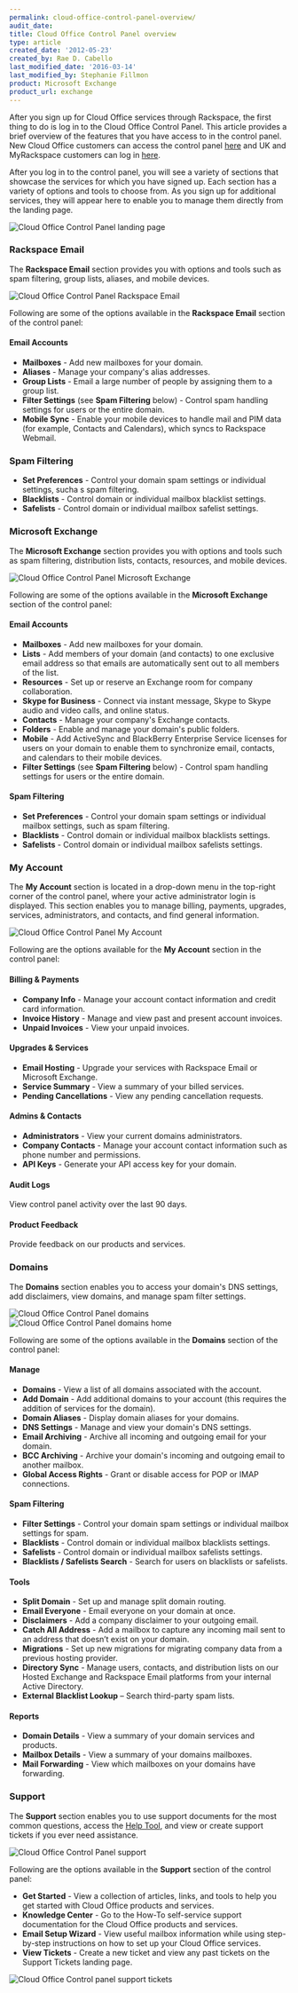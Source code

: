 ```yaml
---
permalink: cloud-office-control-panel-overview/
audit_date:
title: Cloud Office Control Panel overview
type: article
created_date: '2012-05-23'
created_by: Rae D. Cabello
last_modified_date: '2016-03-14'
last_modified_by: Stephanie Fillmon
product: Microsoft Exchange
product_url: exchange
---
```


After you sign up for Cloud Office services through Rackspace, the first thing
to do is log in to the Cloud Office Control Panel. This article
provides a brief overview of the features that you have access to in the control panel. New Cloud Office customers can access the control panel [here](https://cp.rackspace.com/) and UK and MyRackspace customers can log in [here](https://my.rackspace.com/).

After you log in to the control panel, you will see a variety of
sections that showcase the services for which you have signed up. Each section has a variety of
options and tools to choose from. As you sign up for additional services, they will appear here to enable you to manage them directly from the landing page.

<img src="{% asset_path exchange/microsoft-exchange-cloud-office-control-panel-overview/microsoft-exchange-cp-main-1.jpg %}" alt="Cloud Office Control Panel landing page" />

### Rackspace Email

The **Rackspace Email** section provides you with options and tools such as spam filtering, group lists, aliases, and mobile devices.

<img src="{% asset_path exchange/microsoft-exchange-cloud-office-control-panel-overview/microsoft-exchange-cp-email-2.jpg %}" alt="Cloud Office Control Panel Rackspace Email" />

Following are some of the options available in the **Rackspace Email** section of the control panel:

#### Email Accounts
-  **Mailboxes** - Add new mailboxes for your domain.
-  **Aliases** - Manage your company's alias addresses.
-  **Group Lists** - Email a large number of people by assigning them to a group list.
-  **Filter Settings** (see **Spam Filtering** below) - Control spam handling settings for users or the entire domain.
-  **Mobile Sync** - Enable your mobile devices to handle mail and PIM data (for example, Contacts and Calendars), which syncs to Rackspace Webmail.

### Spam Filtering

-  **Set Preferences** - Control your domain spam settings or individual settings, sucha s spam filtering.
-  **Blacklists** - Control domain or individual mailbox blacklist settings.
-  **Safelists** - Control domain or individual mailbox safelist settings.

### Microsoft Exchange

The **Microsoft Exchange** section provides you with options and tools such as spam filtering, distribution lists, contacts, resources, and mobile devices.

<img src="{% asset_path exchange/microsoft-exchange-cloud-office-control-panel-overview/microsoft-exchange-cp-exchange-3.jpg %}" alt="Cloud Office Control Panel Microsoft Exchange" />

Following are some of the options available in the **Microsoft Exchange** section of the control panel:

#### Email Accounts
-  **Mailboxes** - Add new mailboxes for your domain.
-  **Lists** - Add members of your domain (and contacts) to one exclusive email address so that emails are automatically sent out to all members of the list.
-  **Resources** - Set up or reserve an Exchange room for company collaboration.
-  **Skype for Business** - Connect via instant message, Skype to Skype audio and video calls, and online status.
-  **Contacts** - Manage your company's Exchange contacts.
-  **Folders** - Enable and manage your domain's public folders.
-  **Mobile** - Add ActiveSync and BlackBerry Enterprise Service licenses for users on your domain to enable them to synchronize email, contacts, and calendars to their mobile devices.
-  **Filter Settings** (see **Spam Filtering** below) - Control spam handling settings for users or the entire domain.

#### Spam Filtering
-  **Set Preferences** - Control your domain spam settings or individual mailbox settings, such as spam filtering.
-  **Blacklists** - Control domain or individual mailbox blacklists settings.
-  **Safelists** - Control domain or individual mailbox safelists settings.

### My Account

The **My Account** section is located in a drop-down menu in the top-right corner of the control panel, where your active administrator login is displayed. This section enables you to manage billing, payments, upgrades, services, administrators, and contacts, and find general information.

<img src="{% asset_path exchange/microsoft-exchange-cloud-office-control-panel-overview/microsoft-exchange-cp-account-4.jpg %}" alt="Cloud Office Control Panel My Account" />

Following are the options available for the **My Account** section in the control panel:

#### Billing & Payments
-  **Company Info** - Manage your account contact information and credit card information.
-  **Invoice History** - Manage and view past and present account invoices.
-  **Unpaid Invoices** - View your unpaid invoices.

#### Upgrades & Services
-  **Email Hosting** - Upgrade your services with Rackspace Email or Microsoft Exchange.
-  **Service Summary** - View a summary of your billed services.
-  **Pending Cancellations** - View any pending cancellation requests.

#### Admins & Contacts
-  **Administrators** - View your current domains administrators.
-  **Company Contacts** - Manage your account contact information such as phone number and permissions.
-  **API Keys** - Generate your API access key for your domain.

#### Audit Logs
View control panel activity over the last 90 days.

#### Product Feedback
Provide feedback on our products and services.

### Domains

The **Domains** section enables you to access your domain's DNS settings, add disclaimers, view domains, and manage spam filter settings.

<img src="{% asset_path exchange/microsoft-exchange-cloud-office-control-panel-overview/microsoft-exchange-cp-domains-5.jpg %}" alt="Cloud Office Control Panel domains" />

<img src="{% asset_path exchange/microsoft-exchange-cloud-office-control-panel-overview/microsoft-exchange-cp-domain-home-6.jpg %}" alt="Cloud Office Control Panel domains home" />

Following are some of the options available in the **Domains** section of the control panel:

#### Manage
-  **Domains** - View a list of all domains associated with the account.
-  **Add Domain** - Add additional domains to your account (this requires the addition of services for the domain).
-  **Domain Aliases** - Display domain aliases for your domains.
-  **DNS Settings** - Manage and view your domain's DNS settings.
-  **Email Archiving** - Archive all incoming and outgoing email for your domain.
-  **BCC Archiving** - Archive your domain's incoming and outgoing email to another mailbox.
-  **Global Access Rights** - Grant or disable access for POP or IMAP connections.

#### Spam Filtering
-  **Filter Settings** - Control your domain spam settings or individual mailbox settings for spam.
-  **Blacklists** - Control domain or individual mailbox blacklists settings.
-  **Safelists** - Control domain or individual mailbox safelists settings.
-  **Blacklists / Safelists Search** - Search for users on blacklists or safelists.

#### Tools
-  **Split Domain** - Set up and manage split domain routing.
-  **Email Everyone** - Email everyone on your domain at once.
-  **Disclaimers** - Add a company disclaimer to your outgoing email.
-  **Catch All Address** - Add a mailbox to capture any incoming mail sent to an address that doesn’t exist on your domain.
-  **Migrations** - Set up new migrations for migrating company data from a previous hosting provider.
-  **Directory Sync** - Manage users, contacts, and distribution lists on our Hosted Exchange and Rackspace Email platforms from your internal Active Directory.
-  **External Blacklist Lookup** – Search third-party spam lists.

#### Reports
-  **Domain Details** - View a summary of your domain services and products.
-  **Mailbox Details** - View a summary of your domains mailboxes.
-  **Mail Forwarding** - View which mailboxes on your domains have forwarding.

### Support

The **Support** section enables you to use support documents for the most common questions, access the [Help Tool](how-to/help-tool-for-hosted-email-and-skype-for-business), and view or create support tickets if you ever need assistance.

<img src="{% asset_path exchange/microsoft-exchange-cloud-office-control-panel-overview/microsoft-exchange-cp-support-7.jpg %}" alt="Cloud Office Control Panel support" />

Following are the options available in the **Support** section of the control panel:

-  **Get Started** - View a collection of articles, links, and tools to help you get started with Cloud Office products and services.
-  **Knowledge Center** - Go to the How-To self-service support documentation for the Cloud Office products and services.
-  **Email Setup Wizard** - View useful mailbox information while using step-by-step instructions on how to set up your Cloud Office services.
-  **View Tickets** - Create a new ticket and view any past tickets on the Support Tickets landing page.

  <img src="{% asset_path exchange/microsoft-exchange-cloud-office-control-panel-overview/microsoft-exchange-cp-support-tickets-8.jpg %}" alt="Cloud Office Control panel support tickets" />
